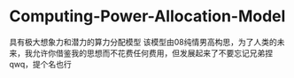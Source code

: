 # Computing-Power-Allocation-Model
具有极大想象力和潜力的算力分配模型
该模型由08纯情男高构思，为了人类的未来，我允许你借鉴我的思想而不花费任何费用，但发展起来了不要忘记兄弟捏qwq，提个名也行
